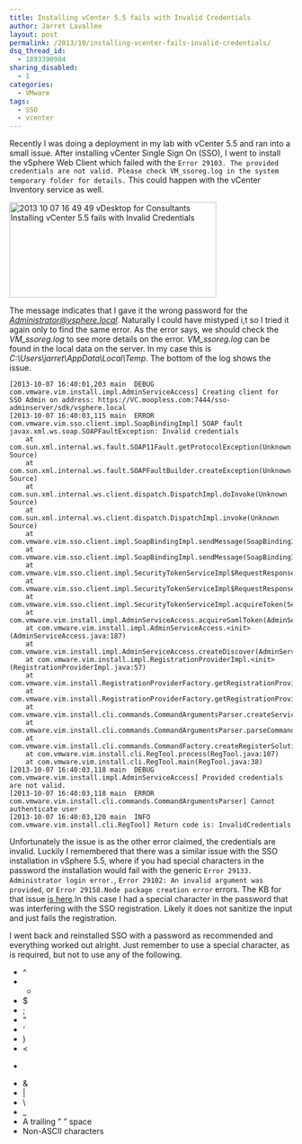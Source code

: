 ```yaml
---
title: Installing vCenter 5.5 fails with Invalid Credentials
author: Jarret Lavallee
layout: post
permalink: /2013/10/installing-vcenter-fails-invalid-credentials/
dsq_thread_id:
  - 1893390984
sharing_disabled:
  - 1
categories:
  - VMware
tags:
  - SSO
  - vcenter
---
```

Recently I was doing a deployment in my lab with vCenter 5.5 and ran into a small issue. After installing vCenter Single Sign On (SSO), I went to install the vSphere Web Client which failed with the `Error 29103. The provided credentials are not valid. Please check VM_ssoreg.log in the system temporary folder for details.` This could happen with the vCenter Inventory service as well.

<a href="http://virtuallyhyper.com/wp-content/uploads/2013/10/2013-10-07-16_49_49-vDesktop-for-Consultants.png" onclick="javascript:_gaq.push(['_trackEvent','outbound-article','http://virtuallyhyper.com/wp-content/uploads/2013/10/2013-10-07-16_49_49-vDesktop-for-Consultants.png']);"><img src="http://virtuallyhyper.com/wp-content/uploads/2013/10/2013-10-07-16_49_49-vDesktop-for-Consultants.png" alt="2013 10 07 16 49 49 vDesktop for Consultants Installing vCenter 5.5 fails with Invalid Credentials" width="368" height="170" class="aligncenter size-full wp-image-9653" title="Installing vCenter 5.5 fails with Invalid Credentials" /></a>

The message indicates that I gave it the wrong password for the *Administrator@vsphere.local*. Naturally I could have mistyped i,t so I tried it again only to find the same error. As the error says, we should check the *VM_ssoreg.log* to see more details on the error. *VM_ssoreg.log* can be found in the local data on the server. In my case this is *C:\Users\jarret\AppData\Local\Temp*. The bottom of the log shows the issue.

    [2013-10-07 16:40:01,203 main  DEBUG com.vmware.vim.install.impl.AdminServiceAccess] Creating client for SSO Admin on address: https://VC.moopless.com:7444/sso-adminserver/sdk/vsphere.local
    [2013-10-07 16:40:03,115 main  ERROR com.vmware.vim.sso.client.impl.SoapBindingImpl] SOAP fault
    javax.xml.ws.soap.SOAPFaultException: Invalid credentials
        at com.sun.xml.internal.ws.fault.SOAP11Fault.getProtocolException(Unknown Source)
        at com.sun.xml.internal.ws.fault.SOAPFaultBuilder.createException(Unknown Source)
        at com.sun.xml.internal.ws.client.dispatch.DispatchImpl.doInvoke(Unknown Source)
        at com.sun.xml.internal.ws.client.dispatch.DispatchImpl.invoke(Unknown Source)
        at com.vmware.vim.sso.client.impl.SoapBindingImpl.sendMessage(SoapBindingImpl.java:130)
        at com.vmware.vim.sso.client.impl.SoapBindingImpl.sendMessage(SoapBindingImpl.java:81)
        at com.vmware.vim.sso.client.impl.SecurityTokenServiceImpl$RequestResponseProcessor.sendRequest(SecurityTokenServiceImpl.java:767)
        at com.vmware.vim.sso.client.impl.SecurityTokenServiceImpl$RequestResponseProcessor.executeRoundtrip(SecurityTokenServiceImpl.java:697)
        at com.vmware.vim.sso.client.impl.SecurityTokenServiceImpl.acquireToken(SecurityTokenServiceImpl.java:123)
        at com.vmware.vim.install.impl.AdminServiceAccess.acquireSamlToken(AdminServiceAccess.java:297)
        at com.vmware.vim.install.impl.AdminServiceAccess.<init>(AdminServiceAccess.java:187)
        at com.vmware.vim.install.impl.AdminServiceAccess.createDiscover(AdminServiceAccess.java:238)
        at com.vmware.vim.install.impl.RegistrationProviderImpl.<init>(RegistrationProviderImpl.java:57)
        at com.vmware.vim.install.RegistrationProviderFactory.getRegistrationProvider(RegistrationProviderFactory.java:143)
        at com.vmware.vim.install.RegistrationProviderFactory.getRegistrationProvider(RegistrationProviderFactory.java:60)
        at com.vmware.vim.install.cli.commands.CommandArgumentsParser.createServiceProvider(CommandArgumentsParser.java:241)
        at com.vmware.vim.install.cli.commands.CommandArgumentsParser.parseCommand(CommandArgumentsParser.java:101)
        at com.vmware.vim.install.cli.commands.CommandFactory.createRegisterSolutionCommand(CommandFactory.java:114)
        at com.vmware.vim.install.cli.RegTool.process(RegTool.java:107)
        at com.vmware.vim.install.cli.RegTool.main(RegTool.java:38)
    [2013-10-07 16:40:03,118 main  DEBUG com.vmware.vim.install.impl.AdminServiceAccess] Provided credentials are not valid.
    [2013-10-07 16:40:03,118 main  ERROR com.vmware.vim.install.cli.commands.CommandArgumentsParser] Cannot authenticate user
    [2013-10-07 16:40:03,120 main  INFO  com.vmware.vim.install.cli.RegTool] Return code is: InvalidCredentials
    

Unfortunately the issue is as the other error claimed, the credentials are invalid. Luckily I remembered that there was a similar issue with the SSO installation in vSphere 5.5, where if you had special characters in the password the installation would fail with the generic `Error 29133. Administrator login error.`, `Error 29102: An invalid argument was provided`, or `Error 29158.Node package creation error` errors. The KB for that issue <a href="http://kb.vmware.com/kb/2035820" onclick="javascript:_gaq.push(['_trackEvent','outbound-article','http://kb.vmware.com/kb/2035820']);">is here</a>.In this case I had a special character in the password that was interfering with the SSO registration. Likely it does not sanitize the input and just fails the registration.

I went back and reinstalled SSO with a password as recommended and everything worked out alright. Just remember to use a special character, as is required, but not to use any of the following.

*   ^
*   *
*   $
*   ;
*   &#8220;
*   &#8216;
*   )
*   <
*   >
*   &
*   |
*   \
*   _
*   A trailing &#8221; &#8221; space
*   Non-ASCII characters

